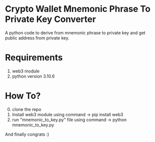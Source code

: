 # Crypto Wallet Mnemonic Phrase To Private Key Converter
A python code to derive from mnemonic phrase to private key and get public address from private key.

# Requirements

1. web3 module
2. python version 3.10.6


# How To?

0. clone the repo
1. Install web3 module using command -> pip install web3
2. run "mnemonic_to_key.py" file using command -> python mnemonic_to_key.py


And finally congrats :)



